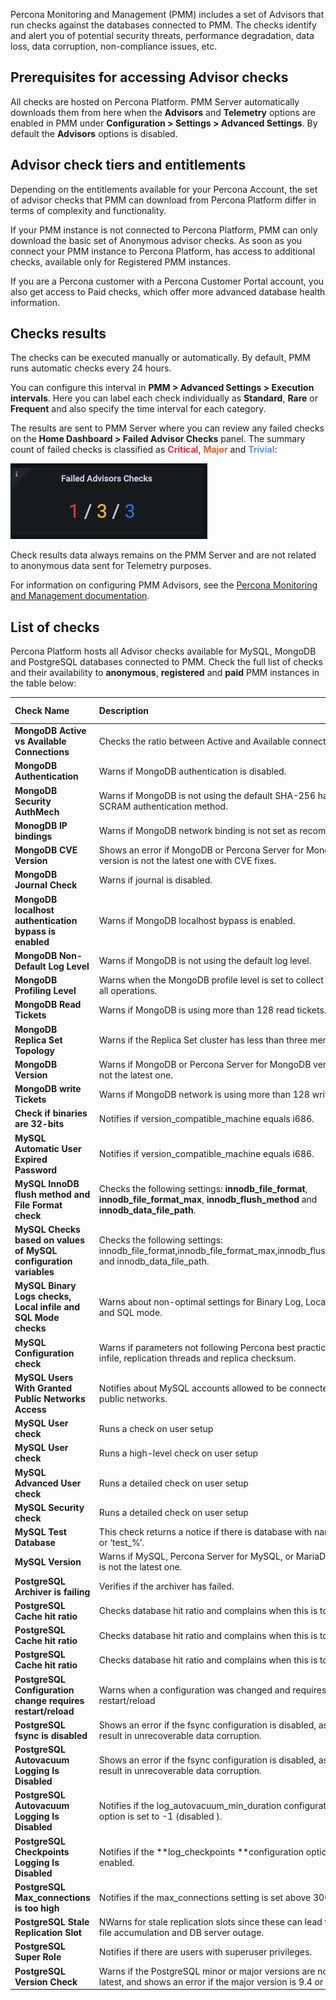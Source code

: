 Percona Monitoring and Management (PMM) includes a set of Advisors that run checks against the databases connected to PMM. The checks identify and alert you of potential security threats, performance degradation, data loss,  data corruption, non-compliance issues, etc. 

## Prerequisites for accessing Advisor checks

All checks are hosted on Percona Platform. PMM Server automatically downloads them from here when the **Advisors** and **Telemetry** options are enabled in PMM under **Configuration > Settings > Advanced Settings**. By default the **Advisors** options is disabled.

## Advisor check tiers and entitlements
Depending on the entitlements available for your Percona Account, the set of advisor checks that PMM can download from Percona Platform differ in terms of complexity and functionality. 

If your PMM instance is not connected to Percona Platform, PMM can only download the basic set of Anonymous advisor checks. 
As soon as you connect your PMM instance to Percona Platform, has access to additional checks, available only for Registered PMM instances. 

If you are a Percona customer with a Percona Customer Portal account, you also get access to Paid checks, which offer more advanced database health information.
​
## Checks results

The checks can be executed manually or automatically. By default, PMM runs automatic checks every 24 hours. 

You can configure this interval in **PMM > Advanced Settings > Execution intervals**. Here you can label each check individually as **Standard**, **Rare** or **Frequent** and also specify the time interval for each category.

The results are sent to PMM Server where you can review any failed checks on the **Home Dashboard > Failed Advisor Checks** panel. The summary count of failed checks is classified as <b style="color:#e02f44;">Critical</b>, <b style="color:#e36526;">Major</b> and <b style="color:#5794f2;">Trivial</b>:

![!Failed Advisor Checks panel](_images/PMM_Home_Dashboard_Panels_Failed_Advisors.jpg)

Check results data always remains on the PMM Server and are not related to anonymous data sent for Telemetry purposes.

For information on configuring PMM Advisors, see the [Percona Monitoring and Management documentation](https://www.percona.com/doc/percona-monitoring-and-management/2.x/how-to/advisors.html).

## List of checks 
Percona Platform hosts all Advisor checks available for MySQL, MongoDB and PostgreSQL databases connected to PMM. Check the full list of checks and their availability to **anonymous**, **registered** and **paid** PMM instances in the table below: 

| Check  Name    | Description |  Anonymous Checks | Registered  Checks   | Paid Checks    | 
 |:----------- |:----------- |:----------- | :----------- | :----------- |
**MongoDB Active vs Available Connections**|Checks the ratio between Active and Available connections.| <input type="checkbox" disabled  />  |<input type="checkbox" checked /> | <input type="checkbox" checked />|
|**MongoDB Authentication**|Warns if MongoDB authentication is disabled.| <input type="checkbox" disabled  />  |<input type="checkbox" checked /> | <input type="checkbox" checked />|
|**MongoDB Security AuthMech**|Warns if MongoDB is not using the default SHA-256 hashing as SCRAM authentication method.| <input type="checkbox" disabled  />  |<input type="checkbox" disabled  /> | <input type="checkbox" checked />|
|**MonogDB IP bindings**|Warns if MongoDB network binding is not set as recommended.| <input type="checkbox" checked  />  |<input type="checkbox" checked /> | <input type="checkbox" disabled  />|
|**MongoDB CVE Version**|Shows an error if MongoDB or Percona Server for MongoDB version is not the latest one with CVE fixes.| <input type="checkbox" checked  />  |<input type="checkbox" checked /> | <input type="checkbox" disabled  />|
|**MongoDB Journal Check**|Warns if journal is disabled.| <input type="checkbox" disabled   />  |<input type="checkbox" checked /> | <input type="checkbox" disabled  />|
|**MongoDB localhost authentication bypass is enabled**| Warns if MongoDB localhost bypass is enabled.| <input type="checkbox" checked  />  |<input type="checkbox" checked /> | <input type="checkbox" disabled  checked/>|
|**MongoDB Non-Default Log Level**|Warns if MongoDB is not using the default log level.| <input type="checkbox" disabled   />  |<input type="checkbox" disabled  /> | <input type="checkbox" checked />|
|**MongoDB Profiling Level**|Warns when the MongoDB profile level is set to collect data for all operations.| <input type="checkbox" disabled   />  |<input type="checkbox" checked /> | <input type="checkbox" checked />|
|**MongoDB Read Tickets**|Warns if MongoDB is using more than 128 read tickets.| <input type="checkbox" disabled   />  |<input type="checkbox" disabled  /> | <input type="checkbox" checked />|
|**MongoDB Replica Set Topology**	|Warns if the Replica Set cluster has less than three members.| <input type="checkbox" disabled   />  |<input type="checkbox" checked /> | <input type="checkbox" checked />|
|**MongoDB Version**	|Warns if MongoDB or Percona Server for MongoDB version is not the latest one.| <input type="checkbox" checked  />  |<input type="checkbox" checked /> | <input type="checkbox" checked />|
|**MongoDB write Tickets**	|Warns if MongoDB network is using more than 128 write tickets.| <input type="checkbox" disabled   />  |<input type="checkbox" disabled  /> | <input type="checkbox" checked />|
|  **Check if binaries are 32-bits**	|Notifies if version_compatible_machine equals i686.| <input type="checkbox" disabled   />  |<input type="checkbox" checked  /> | <input type="checkbox" checked />|
|**MySQL Automatic User Expired Password**	|Notifies if version_compatible_machine equals i686.| <input type="checkbox" disabled   />  |<input type="checkbox" checked  /> | <input type="checkbox" checked />|
|**MySQL InnoDB flush method and File Format check**|Checks the following settings: **innodb_file_format**, **innodb_file_format_max**, **innodb_flush_method** and **innodb_data_file_path**.| <input type="checkbox" disabled   />  |<input type="checkbox" checked  /> | <input type="checkbox" checked />|
| **MySQL Checks based on values of MySQL configuration variables**	|Checks the following settings: innodb_file_format,innodb_file_format_max,innodb_flush_method and innodb_data_file_path.| <input type="checkbox" disabled   />  |<input type="checkbox"  disabled /> | <input type="checkbox" checked />|
|**MySQL Binary Logs checks, Local infile and SQL Mode checks**	|Warns about non-optimal settings for Binary Log, Local Infile and SQL mode.| <input type="checkbox" disabled   />  |<input type="checkbox"  checked/> | <input type="checkbox" checked />|
| **MySQL Configuration check**	|Warns if parameters not following Percona best practices, for infile, replication threads and replica checksum.| <input type="checkbox" disabled   />  |<input type="checkbox"  disabled /> | <input type="checkbox" checked />|
| **MySQL Users With Granted Public Networks Access**	|Notifies about MySQL accounts allowed to be connected from public networks.| <input type="checkbox" disabled   />  |<input type="checkbox"  checked/> | <input type="checkbox" checked />|
| **MySQL User check**	|Runs a check on user setup| <input type="checkbox" disabled   />  |<input type="checkbox"  checked/> | <input type="checkbox" checked />|
| **MySQL User check**|Runs a high-level check on user setup| <input type="checkbox" disabled   />  |<input type="checkbox"  checked/> | <input type="checkbox" checked />|
| **MySQL Advanced User check**	|Runs a detailed check on user setup| <input type="checkbox" disabled   />  |<input type="checkbox"  disabled /> | <input type="checkbox" checked />|
| **MySQL Security check** |Runs a detailed check on user setup| <input type="checkbox" disabled   />  |<input type="checkbox"  disabled /> | <input type="checkbox" checked />|
|**MySQL Test Database**|This check returns a notice if there is database with name ‘test’ or ‘test_%’.| <input type="checkbox" disabled   />  |<input type="checkbox"  checked /> | <input type="checkbox" checked />|
| **MySQL Version**|Warns if MySQL, Percona Server for MySQL, or MariaDB version is not the latest one.| <input type="checkbox" checked  />  |<input type="checkbox"  checked /> | <input type="checkbox" checked />|
| **PostgreSQL Archiver is failing**|  Verifies if the archiver has failed.|<input type="checkbox" disabled   />  |<input type="checkbox"  disabled  /> | <input type="checkbox" checked />|
| **PostgreSQL Cache hit ratio**| Checks database hit ratio and complains when this is too low.|<input type="checkbox" disabled   />  |<input type="checkbox"  disabled  /> | <input type="checkbox" checked />|
| **PostgreSQL Cache hit ratio**| Checks database hit ratio and complains when this is too low.|<input type="checkbox" disabled   />  |<input type="checkbox"  disabled  /> | <input type="checkbox" checked />|
| **PostgreSQL Cache hit ratio**| Checks database hit ratio and complains when this is too low.|<input type="checkbox" disabled   />  |<input type="checkbox"  disabled  /> | <input type="checkbox" checked />|
| **PostgreSQL Configuration change requires restart/reload**| Warns when a configuration was changed and requires a server restart/reload|<input type="checkbox" disabled   />  |<input type="checkbox"  checked  /> | <input type="checkbox" checked />|
| **PostgreSQL fsync is disabled**| Shows an error if the fsync configuration is disabled, as this can result in unrecoverable data corruption.|<input type="checkbox" checked   />  |<input type="checkbox"  checked  /> | <input type="checkbox" checked />|
| **PostgreSQL Autovacuum Logging Is Disabled**| Shows an error if the fsync configuration is disabled, as this can result in unrecoverable data corruption.|<input type="checkbox" disabled   />  |<input type="checkbox"  disabled  /> | <input type="checkbox" checked />|
| **PostgreSQL Autovacuum Logging Is Disabled**|Notifies if the log_autovacuum_min_duration configuration option is set to -1 (disabled ).|<input type="checkbox" disabled   />  |<input type="checkbox"  disabled  /> | <input type="checkbox" checked />|
| **PostgreSQL Checkpoints Logging Is Disabled**|Notifies if the **log_checkpoints **configuration option is not enabled.|<input type="checkbox" disabled   />  |<input type="checkbox"  checked  /> | <input type="checkbox" checked />|
|**PostgreSQL Max_connections is too high**|Notifies if the max_connections setting is set above 300.|<input type="checkbox" checked   />  |<input type="checkbox"  checked  /> | <input type="checkbox" checked />|
| **PostgreSQL Stale Replication Slot**|NWarns for stale replication slots since these can lead to WAL file accumulation and DB server outage.|<input type="checkbox" disabled   />  |<input type="checkbox"  disabled  /> | <input type="checkbox" checked />|
| **PostgreSQL Super Role** |Notifies if there are users with superuser privileges.|<input type="checkbox" checked   />  |<input type="checkbox"  checked  /> | <input type="checkbox" checked />|
| **PostgreSQL Version Check**| Warns if the PostgreSQL minor or major versions are not the latest, and shows an error if the major version is 9.4 or older.|<input type="checkbox" checked   />  |<input type="checkbox"  checked  /> | <input type="checkbox" checked />|
